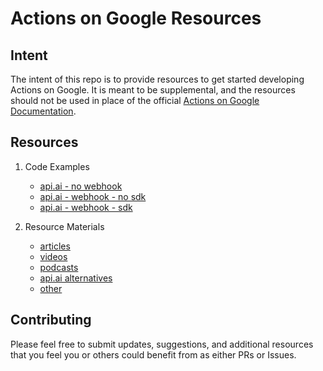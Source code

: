 # Actions on Google Resources

## Intent
The intent of this repo is to provide resources to get started developing Actions on Google. It is meant to be supplemental, and the  resources should not be used in place of the official [Actions on Google Documentation](https://developers.google.com/actions/?gclid=CjwKEAjw4IjKBRDr6p752cCUm3kSJAC-eqRtgAyqQJG1GDSEOJ204yZZGL4bGDKVQ4YjWdFs0kWYTRoCLhbw_wcB).


## Resources
1. Code Examples
	- [api.ai - no webhook]()
	- [api.ai - webhook - no sdk]()
	- [api.ai - webhook - sdk]()

2. Resource Materials
	- [articles]()
	- [videos]()
	- [podcasts]()
	- [api.ai alternatives]()
	- [other]()

## Contributing
Please feel free to submit updates, suggestions, and additional resources that you feel you or others could benefit from as either PRs or Issues.
